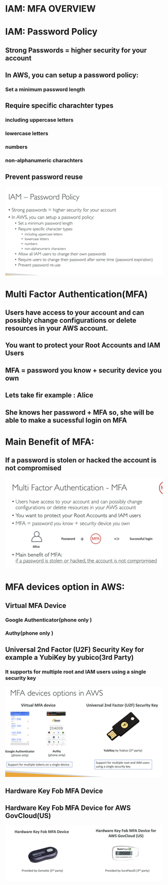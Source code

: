 # IAM: MFA OVERVIEW

# IAM: Password Policy

## Strong Passwords = higher security for your account

## In AWS, you can setup a password policy:

### Set a minimum password length

## Require specific charachter types

### including uppercase letters

### lowercase letters

### numbers

### non-alphanumeric charachters

## Prevent password reuse

[![Slide 1](../Slides/Slide1.png)](../Slides/Slide1.png)

# Multi Factor Authentication(MFA)

## Users have access to your account and can possibly change configurations or delete resources in your AWS account.

## You want to protect your Root Accounts and IAM Users

## MFA = password you know + security device you own

## Lets take fir example : Alice

## She knows her password + MFA so, she will be able to make a sucessful login on MFA

# Main Benefit of MFA:

## If a password is stolen or hacked the account is not compromised

[![Slide 2](../Slides/Slide2.png)](../Slides/Slide2.png)

# MFA devices option in AWS:

## Virtual MFA Device

### Google Authenticator(phone only )

### Authy(phone only )

## Universal 2nd Factor (U2F) Security Key for example a YubiKey by yubico(3rd Party)

### It supports for multiple root and IAM users using a single security key

[![Slide 3](../Slides/Slide3.png)](../Slides/Slide3.png)

## Hardware Key Fob MFA Device

## Hardware Key Fob MFA Device for AWS GovCloud(US)

[![Slide 4](../Slides/Slide4.png)](../Slides/Slide4.png)
